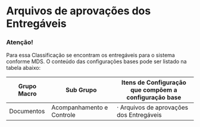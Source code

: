 Arquivos de aprovações dos Entregáveis
==========================


### Atenção! 

Para essa Classificação se encontram os entregáveis para o sistema conforme MDS. O conteúdo das configurações bases pode ser listado na tabela abaixo:

| Grupo Macro | Sub Grupo | Itens de Configuração que compõem a configuração base |
|-------------|---------------------------|-------------------------------------------------------|
| Documentos | Acompanhamento e Controle | · Arquivos de aprovações dos Entregáveis |
